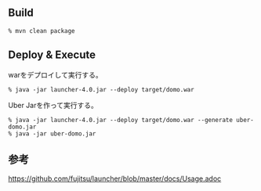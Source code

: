 ## Build
```
% mvn clean package
```

## Deploy & Execute
warをデプロイして実行する。

```
% java -jar launcher-4.0.jar --deploy target/domo.war
```

Uber Jarを作って実行する。

```
% java -jar launcher-4.0.jar --deploy target/domo.war --generate uber-domo.jar
% java -jar uber-domo.jar
```

## 参考
https://github.com/fujitsu/launcher/blob/master/docs/Usage.adoc